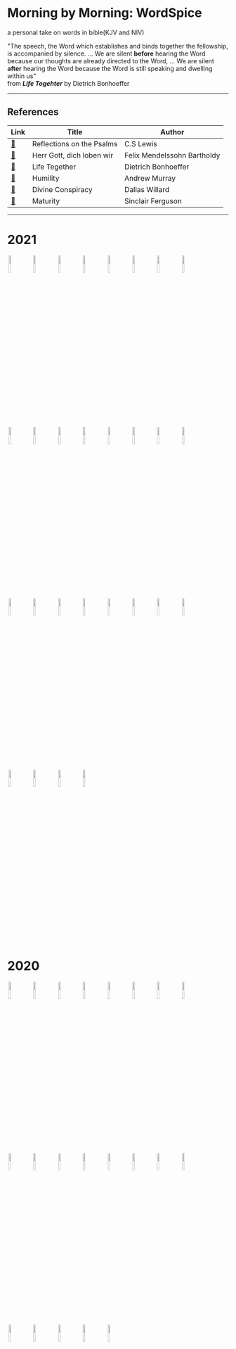 # Morning by Morning: WordSpice
a personal take on words in bible(KJV and NIV)

"The speech, the Word which establishes and binds together the fellowship, is accompanied by silence. ... We are silent **before** hearing the
Word because our thoughts are already directed to the Word, ... We are silent **after** hearing the Word because the Word is still speaking and dwelling within us"  
from _**Life Togehter**_  by Dietrich Bonhoeffer

-------------------------------------------------------------------------------------------------------------------------------------
## References
|  Link  | Title | Author |
|--------|-------|--------|
|[:link:](https://korycapps.files.wordpress.com/2012/11/cs-lewis-on-the-psalms.pdf) | Reflections on the Psalms | C.S Lewis |
|[:link:](https://www.carus-verlag.com/en/choir/sacred-choral-music/mendelssohn-herr-gott-dich-loben-wir-church-music-ix.html) | Herr Gott, dich loben wir | Felix Mendelssohn Bartholdy |
|[:link:](https://static1.squarespace.com/static/518c65fee4b0887d9a39138d/t/5827e7aab3db2b0f3d311bf5/1479010229503/Life+Together_Eng.pdf) | Life Tegether | Dietrich Bonhoeffer |
|[:link:](https://https://youtu.be/7JGIDsfHqO8) | Humility | Andrew Murray |
|[:link:](https://youtu.be/ezbExj7pT1s) | Divine Conspiracy | Dallas Willard |
|[:link:](https://www.goodreads.com/book/show/44291053-maturity) | Maturity | Sinclair Ferguson |

--------------------------------------------------------------------------------------------------------------------------------------
# 2021
<p float = "center">
<img src="https://github.com/inkyscope/WordSpice/blob/master/2021/0117_WordRidges/WordRidges.png" width="10%" hspace="3"/><img src="https://github.com/inkyscope/WordSpice/blob/master/2021/0120_WordPainting/WordPainting.png" width="10%" hspace="3"/><img src="https://github.com/inkyscope/WordSpice/blob/master/2021/0130_WordNet/WordNet.png" width="10%" hspace="3"/><img src="https://github.com/inkyscope/WordSpice/blob/master/2021/0206_WordTreemap/WordTreemap.png" width="10%" hspace="3"/><img src="https://github.com/inkyscope/WordSpice/blob/master/2021/0502_FearTrust/FearTrustMask.png" width="10%" hspace="3"/><img src="https://github.com/inkyscope/WordSpice/blob/master/2021/0523_Paul_Words/PaulWords.png" width="10%" hspace="3"/><img src="https://github.com/inkyscope/WordSpice/blob/master/2021/0525_Ephesians/EphesiansTapestry.png" width="10%" hspace="3"/><img src="https://github.com/inkyscope/WordSpice/blob/master/2021/1005_DuboisChallenge/Holy_WEBDuboisChallenge.png" width="10%" hspace="3"/><img src="https://github.com/inkyscope/WordSpice/blob/master/2021/1010_FHL/FaithHopeLove.png" width="10%" hspace="3"/><img src="https://github.com/inkyscope/WordSpice/blob/master/2021/1028_Job-Friends/Job_Friends.png" width="10%" hspace="3"/><img src="https://github.com/inkyscope/WordSpice/blob/master/2021/1030_WordCalendar_2021/WordCalendar_2021.png" width="10%" hspace="3"/><img src="https://github.com/inkyscope/WordSpice/blob/master/2021/1031_Job_David/Job_David.png" width="10%" hspace="3"/><img src="https://github.com/inkyscope/WordSpice/blob/master/2021/1110_Sentiment_Calendar_2021/Sentiment_Calendar.png" width="10%" hspace="3"/><img src="https://github.com/inkyscope/WordSpice/blob/master/2021/1111_Job_ChordDiagram/Job_ChordDiaram.png" width="10%" hspace="3"/><img src="https://github.com/inkyscope/WordSpice/blob/master/2021/1112_Job_Treemap/Job_Treemap.png" width="10%" hspace="3"/><img src="https://github.com/inkyscope/WordSpice/blob/master/2021/1201_Job/Job.png" width="10%" hspace="3"/><img src="https://github.com/inkyscope/WordSpice/blob/master/2021/1202_Job-Friends_PosNeg/Job_Friends_Sentiment.png" width="10%" hspace="3"/><img src="https://github.com/inkyscope/WordSpice/blob/master/2021/1209_KnowAbout/KnowAbout.png" width="10%" hspace="3"/><img src="https://github.com/inkyscope/WordSpice/blob/master/2021/1210_Job-Elihu/Job_Elihu_UMAP.png" width="10%" hspace="3"/><img src="https://github.com/inkyscope/WordSpice/blob/master/2021/1212_Share/Share.png" width="10%" hspace="3"/><img src="https://github.com/inkyscope/WordSpice/blob/master/2021/1213_Thinknow/ThinKnow.png" width="10%" hspace="3"/><img src="https://github.com/inkyscope/WordSpice/blob/master/2021/1215_Self-Discipline/Self_Discipline.png" width="10%" hspace="3"/><img src="https://github.com/inkyscope/WordSpice/blob/master/2021/1215_Share2/Share2.png" width="10%" hspace="3"/><img src="https://github.com/inkyscope/WordSpice/blob/master/2021/1223_1Samuel/1Samuel_TopLogOdds.png" width="10%" hspace="3"/><img src="https://github.com/inkyscope/WordSpice/blob/master/2021/1224_1Samuel/1Samuel_Sentiment.png" width="10%" hspace="3"/><img src="https://github.com/inkyscope/WordSpice/blob/master/2021/1225_Handmade/1Samuel_Handmade.png" width="10%" hspace="3"/><img src="https://github.com/inkyscope/WordSpice/blob/master/2021/1228_1Samuel/1Samuel_Words.png" width="10%" hspace="3"/><img src="https://github.com/inkyscope/WordSpice/blob/master/2021/1231_Prefix/Prefix.png" width="10%" hspace="3"/>
</p>

# 2020
<p float = "center">
<img src="https://github.com/inkyscope/WordSpice/blob/master/2020/0228_HebrewsTopPicks/0228_HebrewsTopPicks.png" width="10%" hspace="3"/><img src="https://github.com/inkyscope/WordSpice/blob/master/2020/0307_FourGospels/0307_MatthewMarkLukeJohn.png" width="10%" hspace="3"/><img src="https://github.com/inkyscope/WordSpice/blob/master/2021/0130_WordNet/WordNet.png" width="10%" hspace="3"/><img src="https://github.com/inkyscope/WordSpice/blob/master/2020/0307_PsalmsAfinn/0307_PsamlsbyAfinnValue.png" width="10%" hspace="3"/><img src="https://github.com/inkyscope/WordSpice/blob/master/2020/0315_GospelsSentimentWeb/0315_GospelsSentimentPolygon.png" width="10%" hspace="3"/><img src="https://github.com/inkyscope/WordSpice/blob/master/2020/0523_PsalmsPillars/0523_PsalmsPillars.png" width="10%" hspace="3"/><img src="https://github.com/inkyscope/WordSpice/blob/master/2020/0621_JobNetwork/0621_CharactersNet.png" width="10%" hspace="3"/><img src="https://github.com/inkyscope/WordSpice/blob/master/2020/0621_JobParallel/0621_CharactersParallel.png" width="10%" hspace="3"/><img src="https://github.com/inkyscope/WordSpice/blob/master/2020/0623_JobCircles/0623_CharactersCircles.png" width="10%" hspace="3"/><img src="https://github.com/inkyscope/WordSpice/blob/master/2020/0628_JobPolar/0628_CharactersPolar.png" width="10%" hspace="3"/><img src="https://github.com/inkyscope/WordSpice/blob/master/2020/0705_PsalmsCircles/0705_PsalmsCircles.png" width="10%" hspace="3"/><img src="https://github.com/inkyscope/WordSpice/blob/master/2020/1109_Ecclesiastes/1109_Ecclesiastes.png" width="10%" hspace="3"/><img src="https://github.com/inkyscope/WordSpice/blob/master/2020/1115_Ezekiel/1115_Ezekiel_Lord.png" width="10%" hspace="3"/><img src="https://github.com/inkyscope/WordSpice/blob/master/2020/1118_Holy/1118_Holy.png" width="10%" hspace="3"/><img src="https://github.com/inkyscope/WordSpice/blob/master/2020/1121_BibleWordsCircles/1121_BibleWordsCircles.png" width="10%" hspace="3"/><img src="https://github.com/inkyscope/WordSpice/blob/master/2020/1122_WordsHeatmap/1122_WordsHeatmap.png" width="10%" hspace="3"/><img src="https://github.com/inkyscope/WordSpice/blob/master/2020/1205_PrepositionsPairs/1205_PrepositionsPairsNetwork.png" width="10%" hspace="3"/><img src="https://github.com/inkyscope/WordSpice/blob/master/2020/1218_ClotheYourselfWith/1218_ClotheYourselvesWith.png" width="10%" hspace="3"/><img src="https://github.com/inkyscope/WordSpice/blob/master/2020/1219_Words_2020/1219_EmbeddedWords_2020.png" width="10%" hspace="3"/><img src="https://github.com/inkyscope/WordSpice/blob/master/2020/1219_Words_2020/1219_Words_2020.png" width="10%" hspace="3"/><img src="https://github.com/inkyscope/WordSpice/blob/master/2020/1220_SeedsofWords/1220_SeedsofWords.png" width="10%" hspace="3"/>
</p>
